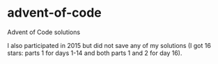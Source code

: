 # advent-of-code

Advent of Code solutions

I also participated in 2015 but did not save any of my solutions (I got 16
stars: parts 1 for days 1-14 and both parts 1 and 2 for day 16).
